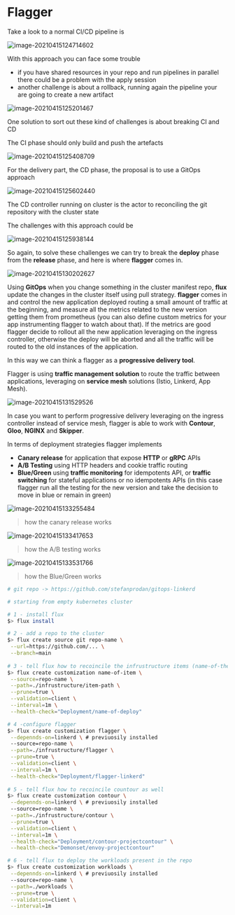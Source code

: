 # Flagger

Take a look to a normal CI/CD pipeline is

![image-20210415124714602](./imgs/image-20210415124714602.png)

With this approach you can face some trouble

- if you have shared resources in your repo and run pipelines in parallel there could be a problem with the apply session
- another challenge is about a rollback, running again the pipeline your are going to create a new artifact

![image-20210415125201467](./imgs/image-20210415125201467.png)

One solution to sort out these kind of challenges is about breaking CI and CD

The CI phase should only build and push the artefacts

![image-20210415125408709](./imgs/image-20210415125408709.png) 

For the delivery part, the CD phase, the proposal is to use a GitOps approach

![image-20210415125602440](./imgs/image-20210415125602440.png)

The CD controller running on cluster is the actor to reconciling the git repository with the cluster state

The challenges with this approach could be

![image-20210415125938144](./imgs/image-20210415125938144.png)

So again, to solve these challenges we can try to break the **deploy** phase from the **release** phase, and here is where **flagger** comes in.

![image-20210415130202627](./imgs/image-20210415130202627.png)

Using **GitOps** when you change something in the cluster manifest repo, **flux** update the changes in the cluster itself using pull strategy. **flagger** comes in and control the new application deployed routing a small amount of traffic at the beginning, and measure all the metrics related to the new version getting them from prometheus (you can also define custom metrics for your app instrumenting flagger to watch about that). If the metrics are good flagger decide to rollout all the new application leveraging on the ingress controller, otherwise the deploy will be aborted and all the traffic will be routed to the old instances of the application.

In this way we can think a flagger as a **progressive delivery tool**.

Flagger is using **traffic management solution** to route the traffic between applications, leveraging on **service mesh** solutions (Istio, Linkerd, App Mesh). 

![image-20210415131529526](./imgs/image-20210415131529526.png)

In case you want to perform progressive delivery leveraging on the ingress controller instead of service mesh, flagger is able to work with **Contour**, **Gloo**, **NGINX** and **Skipper**.

In terms of deployment strategies flagger implements

- **Canary release** for application that expose **HTTP** or **gRPC** APIs 
- **A/B Testing** using HTTP headers and cookie traffic routing
- **Blue/Green** using **traffic monitoring** for idempotents API, or **traffic switching** for stateful applications or no idempotents APIs (in this case flagger run all the testing for the new version and take the decision to move in blue or remain in green)

![image-20210415133255484](./imgs/image-20210415133255484.png)

> how the canary release works

![image-20210415133417653](./imgs/image-20210415133417653.png)

> how the A/B testing works

![image-20210415133531766](./imgs/image-20210415133531766.png)

> how the Blue/Green works



```bash
# git repo -> https://github.com/stefanprodan/gitops-linkerd

# starting from empty kubernetes cluster

# 1 - install flux
$> flux install

# 2 - add a repo to the cluster
$> flux create source git repo-name \
 --url=https://github.com/... \
 --branch=main
 
# 3 - tell flux how to recoincile the infrustructure items (name-of-the item should be linkerd)
$> flux create customization name-of-item \
 --source=repo-name \
 --path=./infrustructure/item-path \
 --prune=true \
 --validation=client \
 --interval=1m \
 --health-check="Deployment/name-of-deploy"

# 4 -configure flagger
$> flux create customization flagger \
 --depennds-on=linkerd \ # previuosily installed
 --source=repo-name \
 --path=./infrustructure/flagger \
 --prune=true \
 --validation=client \
 --interval=1m \
 --health-check="Deployment/flagger-linkerd"
 
# 5 - tell flux how to recoincile countour as well
$> flux create customization contour \
 --depennds-on=linkerd \ # previuosily installed
 --source=repo-name \
 --path=./infrustructure/contour \
 --prune=true \
 --validation=client \
 --interval=1m \
 --health-check="Deployment/contour-projectcontour" \
 --health-check="Demonset/envoy-projectcontour"

# 6 - tell flux to deploy the workloads present in the repo
$> flux create customization workloads \
 --depennds-on=linkerd \ # previuosily installed
 --source=repo-name \
 --path=./workloads \
 --prune=true \
 --validation=client \
 --interval=1m
 
 

```

